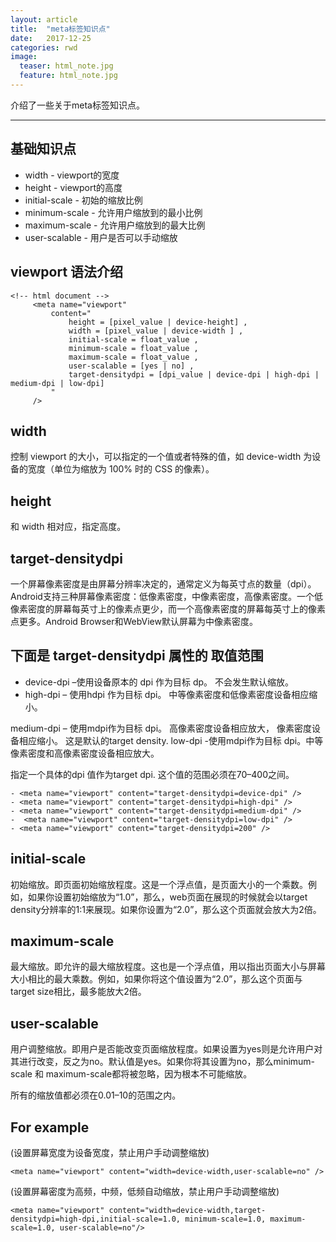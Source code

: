 ```yaml
---
layout: article
title:  "meta标签知识点"
date:   2017-12-25 
categories: rwd
image:
  teaser: html_note.jpg
  feature: html_note.jpg
---
```

介绍了一些关于meta标签知识点。

--------

## 基础知识点
- width - viewport的宽度
- height - viewport的高度
- initial-scale - 初始的缩放比例
- minimum-scale - 允许用户缩放到的最小比例
- maximum-scale - 允许用户缩放到的最大比例
- user-scalable - 用户是否可以手动缩放
<!-- more -->
## viewport 语法介绍
 
```
<!-- html document -->
     <meta name="viewport"
         content="
             height = [pixel_value | device-height] ,
             width = [pixel_value | device-width ] ,
             initial-scale = float_value ,
             minimum-scale = float_value ,
             maximum-scale = float_value ,
             user-scalable = [yes | no] ,
             target-densitydpi = [dpi_value | device-dpi | high-dpi | medium-dpi | low-dpi]
         "
     />
```

## width
控制 viewport 的大小，可以指定的一个值或者特殊的值，如 device-width 为设备的宽度（单位为缩放为 100% 时的 CSS 的像素）。
## height
和 width 相对应，指定高度。
## target-densitydpi
一个屏幕像素密度是由屏幕分辨率决定的，通常定义为每英寸点的数量（dpi）。Android支持三种屏幕像素密度：低像素密度，中像素密度，高像素密度。一个低像素密度的屏幕每英寸上的像素点更少，而一个高像素密度的屏幕每英寸上的像素点更多。Android Browser和WebView默认屏幕为中像素密度。
## 下面是 target-densitydpi 属性的 取值范围
- device-dpi –使用设备原本的 dpi 作为目标 dp。 不会发生默认缩放。
- high-dpi – 使用hdpi 作为目标 dpi。 中等像素密度和低像素密度设备相应缩小。

medium-dpi – 使用mdpi作为目标 dpi。 高像素密度设备相应放大， 像素密度设备相应缩小。 这是默认的target density. 
low-dpi -使用mdpi作为目标 dpi。中等像素密度和高像素密度设备相应放大。

指定一个具体的dpi 值作为target dpi. 这个值的范围必须在70–400之间。
```
- <meta name="viewport" content="target-densitydpi=device-dpi" />
- <meta name="viewport" content="target-densitydpi=high-dpi" />
- <meta name="viewport" content="target-densitydpi=medium-dpi" />
-  <meta name="viewport" content="target-densitydpi=low-dpi" />
- <meta name="viewport" content="target-densitydpi=200" />
```
## initial-scale
初始缩放。即页面初始缩放程度。这是一个浮点值，是页面大小的一个乘数。例如，如果你设置初始缩放为“1.0”，那么，web页面在展现的时候就会以target density分辨率的1:1来展现。如果你设置为“2.0”，那么这个页面就会放大为2倍。
## maximum-scale
最大缩放。即允许的最大缩放程度。这也是一个浮点值，用以指出页面大小与屏幕大小相比的最大乘数。例如，如果你将这个值设置为“2.0”，那么这个页面与target size相比，最多能放大2倍。

## user-scalable
用户调整缩放。即用户是否能改变页面缩放程度。如果设置为yes则是允许用户对其进行改变，反之为no。默认值是yes。如果你将其设置为no，那么minimum-scale 和 maximum-scale都将被忽略，因为根本不可能缩放。

所有的缩放值都必须在0.01–10的范围之内。
## For example
(设置屏幕宽度为设备宽度，禁止用户手动调整缩放)

```
<meta name="viewport" content="width=device-width,user-scalable=no" />
```
(设置屏幕密度为高频，中频，低频自动缩放，禁止用户手动调整缩放)

```
<meta name="viewport" content="width=device-width,target-densitydpi=high-dpi,initial-scale=1.0, minimum-scale=1.0, maximum-scale=1.0, user-scalable=no"/>
```
